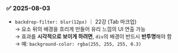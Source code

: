 ### ✅ 2025-08-03

- `backdrop-filter: blur(12px)` ｜ 22강 (Tab 마크업)  
  → 요소 뒤의 배경을 흐리게 만들어 유리 느낌의 UI 연출 가능  
  → 효과를 **시각적으로 보이게 하려면**, `div`의 배경이 반드시 **반투명**해야 함  
  → 예: `background-color: rgba(255, 255, 255, 0.3)`
